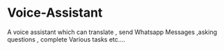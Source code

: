 # Voice-Assistant
A voice assistant which can translate , send Whatsapp Messages ,asking questions , complete Various tasks etc....
